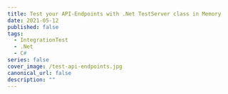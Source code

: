 ```yaml
---
title: Test your API-Endpoints with .Net TestServer class in Memory
date: 2021-05-12
published: false
tags:
  - IntegrationTest
  - .Net
  - C#
series: false
cover_image: /test-api-endpoints.jpg
canonical_url: false
description: ""
---
```


```csharp

```
